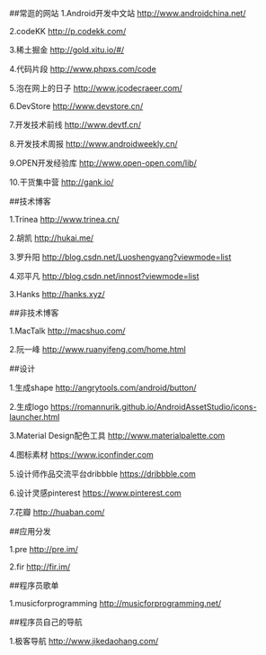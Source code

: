 ##常逛的网站
1.Android开发中文站    http://www.androidchina.net/

2.codeKK http://p.codekk.com/

3.稀土掘金  http://gold.xitu.io/#/

4.代码片段    http://www.phpxs.com/code

5.泡在网上的日子   http://www.jcodecraeer.com/

6.DevStore   http://www.devstore.cn/

7.开发技术前线   http://www.devtf.cn/

8.开发技术周报  http://www.androidweekly.cn/

9.OPEN开发经验库  http://www.open-open.com/lib/

10.干货集中营 http://gank.io/

##技术博客

1.Trinea  http://www.trinea.cn/

2.胡凯  http://hukai.me/

3.罗升阳 http://blog.csdn.net/Luoshengyang?viewmode=list

4.邓平凡 http://blog.csdn.net/innost?viewmode=list

3.Hanks  http://hanks.xyz/

##非技术博客

1.MacTalk  http://macshuo.com/

2.阮一峰 http://www.ruanyifeng.com/home.html

##设计

1.生成shape  http://angrytools.com/android/button/

2.生成logo https://romannurik.github.io/AndroidAssetStudio/icons-launcher.html

3.Material Design配色工具 http://www.materialpalette.com

4.图标素材 https://www.iconfinder.com

5.设计师作品交流平台dribbble https://dribbble.com

6.设计灵感pinterest https://www.pinterest.com

7.花瓣 http://huaban.com/

##应用分发

1.pre  http://pre.im/

2.fir  http://fir.im/

##程序员歌单

1.musicforprogramming  http://musicforprogramming.net/

##程序员自己的导航

1.极客导航 http://www.jikedaohang.com/






